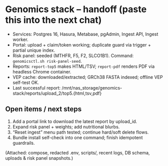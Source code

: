 # Genomics stack – handoff (paste this into the next chat)
- Services: Postgres 16, Hasura, Metabase, pgAdmin, Ingest API, Ingest worker.
- Portal: upload + claim/token working; duplicate guard via trigger + partial unique index.
- Risk panel: seeded (MTHFR, F5, F2, SLCO1B1). Command: `genomicsctl.sh risk-panel-seed`.
- Reports: `report-top5` makes HTML/TSV; `report-pdf` renders PDF via headless Chrome container.
- VEP cache: downloaded/extracted; GRCh38 FASTA indexed; offline VEP self-test OK.
- Last successful report: /mnt/nas_storage/genomics-stack/reports/upload_2/top5.{html,tsv,pdf}

## Open items / next steps
1) Add a portal link to download the latest report by upload_id.
2) Expand risk panel + weights; add nutritional blurbs.
3) “Reset ingest” menu path tested; continue hard/soft delete flows.
4) Bundle install self-check into one command; finish idempotent guardrails.

(Attached: compose, redacted .env, scripts/, recent logs, DB schema, uploads & risk panel snapshots.)
